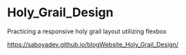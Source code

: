 # Holy_Grail_Design
Practicing a responsive holy grail layout utilizing flexbox

https://saboyadev.github.io/blogWebsite_Holy_Grail_Design/
